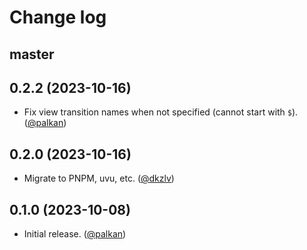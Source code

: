 # Change log

## master

## 0.2.2 (2023-10-16)

- Fix view transition names when not specified (cannot start with `$`). ([@palkan][])

## 0.2.0 (2023-10-16)

- Migrate to PNPM, uvu, etc. ([@dkzlv][])

## 0.1.0 (2023-10-08)

- Initial release. ([@palkan][])

[@palkan]: https://github.com/palkan
[@dkzlv]: https://github.com/dkzlv
